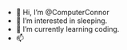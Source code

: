 - 👋 Hi, I’m @ComputerConnor
- 👀 I’m interested in sleeping.
- 🌱 I’m currently learning coding.
- 📫 
<!---
ComputerConnor/ComputerConnor is a ✨ special ✨ repository because its `README.md` (this file) appears on your GitHub profile.
You can click the Preview link to take a look at your changes.
--->
